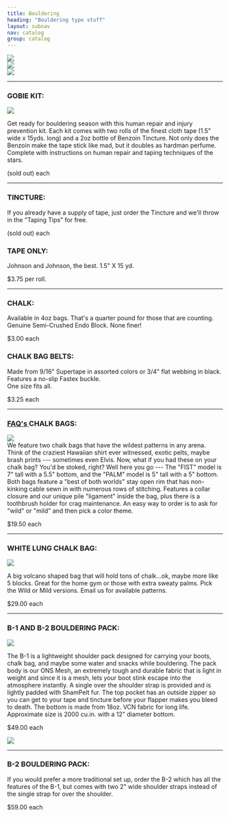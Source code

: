 ```yaml
---
title: Bouldering
heading: "Bouldering type stuff"
layout: subnav
nav: catalog
group: catalog
---
```


<p>
  <div class="row">
    <div class="col-sm-4">
      <a href="#" target="_blank" class="thumbnail">
        <img src="{{ "/pics/gunsmoke.jpg" | prepend: site.baseurl }}">
      </a>
    </div>
    <div class="col-sm-4">
      <a href="#" target="_blank" class="thumbnail">
        <img src="{{ "/pics/obscured.jpg" | prepend: site.baseurl }}">
      </a>
    </div>
    <div class="col-sm-4">
      <a href="#" target="_blank" class="thumbnail">
        <img src="{{ "/pics/deadmans.jpg" | prepend: site.baseurl }}">
      </a>
    </div>    
  </div> 
</p>


<hr />

    
<h3>
  GOBIE KIT:
</h3>

<div class="thumbnail pull-left">
  <img src="{{ "/pics/gobie.jpeg" | prepend: site.baseurl }}">
</div>
<p>
  Get ready for bouldering season with this human repair and injury prevention kit. Each kit comes with two rolls of the finest cloth tape (1.5" wide x 15yds. long) and a 2oz bottle of Benzoin Tincture. Not only does the Benzoin make the tape stick like mad, but it doubles as hardman perfume. Complete with instructions on human repair and taping techniques of the stars.
</p>
<p>
  <span class="label label-primary label-lg">(sold out) each</span>
</p>
<div class="clearfix"></div>


<hr />


<div class="row">
  <div class="col-sm-6">
    <h3>
      TINCTURE:
    </h3>
    <p>
      If you already have a supply of tape, just order the Tincture and we'll throw in the "Taping Tips" for free.
    </p>
    <p>
      <span class="label label-primary label-lg">(sold out) each</span> 
    </p>
  </div>

  <div class="col-sm-6">
    <h3>
      TAPE ONLY:
    </h3>
    <p>
      Johnson and Johnson, the best. 1.5" X 15 yd.
    </p>
    <p>
      <span class="label label-primary label-lg">$3.75 per roll.</span> 
    </p>
  </div>
</div>


<hr />


<div class="row">
  <div class="col-sm-6">
    <h3>
      CHALK:
    </h3>
    <p>
      Available in 4oz bags. That's a quarter pound for those that are counting. Genuine Semi-Crushed Endo Block. None finer!
    </p>
    <p>
      <span class="label label-primary label-lg">$3.00 each</span>  
    </p>
  </div>

  <div class="col-sm-6">
    <h3>
      CHALK BAG BELTS:
    </h3>
    <p>
      Made from 9/16" Supertape in assorted colors or 3/4" flat webbing in black. Features a no-slip Fastex buckle.
      <br>One size fits all.
    </p>
    <p>
      <span class="label label-primary label-lg">$3.25 each</span>  
    </p>
  </div>
</div>


<hr />


<h3>
  <a href="{{ "/faqs/chalk_bags" | prepend: site.baseurl }}" class="pull-right label label-default">
    FAQ's
  </a>
  CHALK BAGS:
</h3>

<p>
  <div class="thumbnail pull-left">
    <img src="{{ "/pics/cbags.jpeg " | prepend: site.baseurl }}">
  </div>
  We feature two chalk bags that have the wildest patterns in any arena. Think of the craziest Hawaiian shirt ever witnessed, exotic pelts, maybe brash prints --- sometimes even Elvis. Now, what if you had these on your chalk bag? You'd be stoked, right? Well here you go --- The "FIST" model is 7" tall with a 5.5" bottom, and the "PALM" model is 5" tall with a 5" bottom. Both bags feature a "best of both worlds" stay open rim that has non-kinking cable sewn in with numerous rows of stitching. Features a collar closure and our unique pile "ligament" inside the bag, plus there is a toothbrush holder for crag maintenance. An easy way to order is to ask for "wild" or "mild" and then pick a color theme.
</p>
<p>
  <span class="label label-primary label-lg">$19.50 each</span>
</p>
<div class="clearfix"></div>


<hr />


<h3>
  WHITE LUNG CHALK BAG:
</h3>

<div class="row">
  <div class="col-sm-3">
    <a href="#" class="thumbnail">
      <img src="{{ "/pics/wtlung.jpeg" | prepend: site.baseurl }}">
    </a>
  </div>
  <div class="col-sm-9">
    <p>
      A big volcano shaped bag that will hold tons of chalk...ok, maybe more like 5 blocks. Great for the home gym or those with extra sweaty palms. Pick the Wild or Mild versions. Email us for available patterns.
    </p>
    <p>
      <span class="label label-primary label-lg">$29.00 each</span>
    </p>
  </div>
</div>


<hr />


<h3>
  B-1 AND B-2 BOULDERING PACK:
</h3>

<div class="row">
  <div class="col-sm-3">
    <a href="#" class="thumbnail">
    <img src="{{ "/pics/b1pack.jpeg" | prepend: site.baseurl }}">
  </a>
  </div>
  <div class="col-sm-6">
    <p>
      The B-1 is a lightweight shoulder pack designed for carrying your boots, chalk bag, and maybe some water and snacks while bouldering. The pack body is our ONS Mesh, an extremely tough and durable fabric that is light in weight and since it is a mesh, lets your boot stink escape into the atmosphere instantly. A single over the shoulder strap is provided and is lightly padded with ShamPelt fur. The top pocket has an outside zipper so you can get to your tape and tincture before your flapper makes you bleed to death. The bottom is made from 18oz. VCN fabric for long life. Approximate size is 2000 cu.in. with a 12" diameter bottom.
    </p>
    <p>
      <span class="label label-primary label-lg">$49.00 each</span>
    </p>
  </div>
  <div class="col-sm-3 pull-right">
    <a href="#" class="thumbnail">
      <img src="{{ "/pics/b2bag.jpeg" | prepend: site.baseurl }}">
    </a>
  </div>
</div>


<hr />


<h3>
  B-2 BOULDERING PACK:
</h3>

<div class="row">
  <div class="col-sm-12">
    <p>
      If you would prefer a more traditional set up, order the
      B-2 which has all the features of the B-1, but comes with two 2" wide shoulder straps instead of the single strap for over the shoulder.
    </p>
    <p>
      <span class="label label-primary label-lg">$59.00 each</span> 
    </p>
  </div>
</div>
